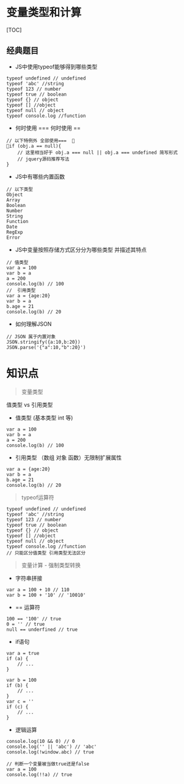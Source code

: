 变量类型和计算
=============
[TOC]

经典题目
------------
- JS中使用typeof能够得到哪些类型
```
typeof undefined // undefined
typeof 'abc' //string
typeof 123 // number
typeof true // boolean
typeof {} // object
typeof [] //object
typeof null // object
typeof console.log //function
```

- 何时使用 === 何时使用 ==
```
// 以下特例外 全部使用===  
if (obj.a == null){
    // 这里相当好于 obj.a === null || obj.a === undefined 简写形式
    // jquery源码推荐写法
}
```

- JS中有哪些内置函数
```
// 以下类型
Object
Array
Boolean
Number
String
Function
Date
RegExp
Error
```

- JS中变量按照存储方式区分分为哪些类型 并描述其特点
```
// 值类型
var a = 100
var b = a
a = 200
console.log(b) // 100
//  引用类型 
var a = {age:20}
var b = a
b.age = 21
console.log(b) // 20
```

- 如何理解JSON
```
// JSON 属于内置对象
JSON.stringify({a:10,b:20})
JSON.parse('{"a":10,"b":20}')
```

知识点
=====
> 变量类型

 值类型 vs 引用类型
- 值类型 (基本类型 int 等)
```
var a = 100
var b = a
a = 200
console.log(b) // 100
```
- 引用类型 （数组 对象 函数）无限制扩展属性
```
var a = {age:20}
var b = a
b.age = 21
console.log(b) // 20
```

> typeof运算符
```
typeof undefined // undefined
typeof 'abc' //string
typeof 123 // number
typeof true // boolean
typeof {} // object
typeof [] //object
typeof null // object
typeof console.log //function
// 只能区分值类型 引用类型无法区分
```


> 变量计算 - 强制类型转换
- 字符串拼接
```
var a = 100 + 10 // 110
var b = 100 + '10' // '10010'
```
- == 运算符
```
100 == '100' // true
0 = '' // true
null == underfined // true
```

- if语句
```
var a = true
if (a) {
    // ...
}

var b = 100
if (b) {
    // ...
}
var c = ''
if (c) {
    // ...
}
```
- 逻辑运算
```
console.log(10 && 0) // 0
console.log('' || 'abc') // 'abc'
console.log(!window.abc) // true

// 判断一个变量被当做true还是false
var a = 100
console.log(!!a) // true
```